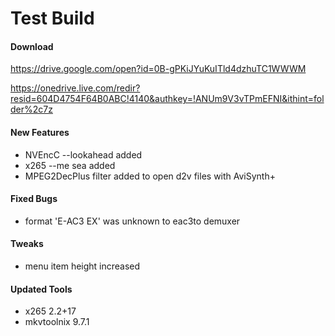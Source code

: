 # Test Build

#### Download

https://drive.google.com/open?id=0B-gPKiJYuKuITld4dzhuTC1WWWM

https://onedrive.live.com/redir?resid=604D4754F64B0ABC!4140&authkey=!ANUm9V3vTPmEFNI&ithint=folder%2c7z

#### New Features

- NVEncC --lookahead added
- x265 --me sea added
- MPEG2DecPlus filter added to open d2v files with AviSynth+

#### Fixed Bugs

- format 'E-AC3 EX' was unknown to eac3to demuxer

#### Tweaks

- menu item height increased

#### Updated Tools

- x265 2.2+17
- mkvtoolnix 9.7.1